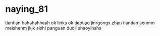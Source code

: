 # naying_81
tiantian
hahahahhaah
ok
links ok
tiaotiao
jinrgongx
zhan
tiantian
senmm
meishenm
jkjk
aishi
panguan
duoli
shaoyihshs
